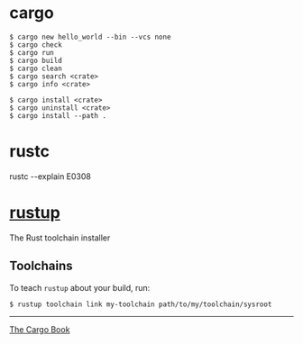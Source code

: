 # cargo

```
$ cargo new hello_world --bin --vcs none
$ cargo check
$ cargo run
$ cargo build
$ cargo clean
$ cargo search <crate>
$ cargo info <crate>

$ cargo install <crate>
$ cargo uninstall <crate>
$ cargo install --path .
```



# rustc
rustc --explain E0308


# [rustup](https://github.com/rust-lang/rustup)
The Rust toolchain installer

## Toolchains
To teach `rustup` about your build, run:
```
$ rustup toolchain link my-toolchain path/to/my/toolchain/sysroot
```
---
[The Cargo Book](https://doc.rust-lang.org/cargo/index.html)


